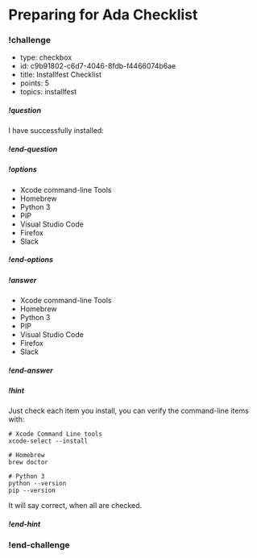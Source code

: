 # Preparing for Ada Checklist

<!-- >>>>>>>>>>>>>>>>>>>>>> BEGIN CHALLENGE >>>>>>>>>>>>>>>>>>>>>> -->
<!-- Replace everything in square brackets [] and remove brackets  -->

### !challenge

* type: checkbox
* id: c9b91802-c6d7-4046-8fdb-f4466074b6ae
* title: Installfest Checklist
* points: 5
* topics: installfest

##### !question

I have successfully installed:

##### !end-question

##### !options

* Xcode command-line Tools
* Homebrew
* Python 3
* PIP
* Visual Studio Code
* Firefox
* Slack


##### !end-options

##### !answer

* Xcode command-line Tools
* Homebrew
* Python 3
* PIP
* Visual Studio Code
* Firefox
* Slack

##### !end-answer

<!-- other optional sections -->
##### !hint

Just check each item you install, you can verify the command-line items with:

```
# Xcode Command Line tools
xcode-select --install

# Homebrew
brew doctor

# Python 3
python --version
pip --version
```

It will say correct, when all are checked.

##### !end-hint
<!-- !rubric - !end-rubric (markdown, instructors can see while scoring a checkpoint) -->
<!-- !explanation - !end-explanation (markdown, students can see after answering correctly) -->

### !end-challenge

<!-- ======================= END CHALLENGE ======================= -->
